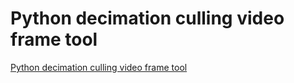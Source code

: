 # Python decimation culling video frame tool
[Python decimation culling video frame tool](https://aiwithcloud.com/2022/09/19/python_decimation_culling_video_frame_tool/)